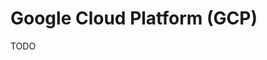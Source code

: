 # Google Cloud Platform (GCP)

<!--
https://app.pluralsight.com/paths/certificate/cloud-architecture-with-google-cloud
https://app.pluralsight.com/library/courses/serverless-data-processing-dataflow-foundations/table-of-contents
https://linkedin.com/learning/google-cloud-platform-gcp-essential-training-for-developers/kicking-off-your-gcp-development
-->

TODO
